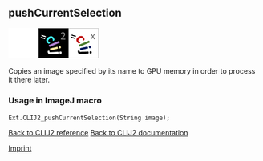 ## pushCurrentSelection
<img src="images/mini_empty_logo.png"/><img src="images/mini_clij2_logo.png"/><img src="images/mini_clijx_logo.png"/>

Copies an image specified by its name to GPU memory in order to process it there later.

### Usage in ImageJ macro
```
Ext.CLIJ2_pushCurrentSelection(String image);
```


[Back to CLIJ2 reference](https://clij.github.io/clij2-docs/reference)
[Back to CLIJ2 documentation](https://clij.github.io/clij2-docs)

[Imprint](https://clij.github.io/imprint)
